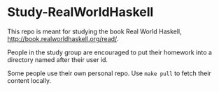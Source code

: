 Study-RealWorldHaskell
======================

This repo is meant for studying the book Real World Haskell, <http://book.realworldhaskell.org/read/>.

People in the study group are encouraged to put their homework into a directory named after their user id.

Some people use their own personal repo.
Use `make pull` to fetch their content locally.
